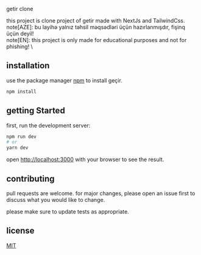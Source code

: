 getir clone

this project is clone project of getir made with NextJs and TailwindCss. \
note[AZE]: bu layihə yalnız təhsil məqsədləri üçün hazırlanmışdır, fişinq üçün deyil! \
note[EN]: this project is only made for educational purposes and not for phishing! \

## installation

use the package manager [npm](https://npmjs.com/) to install geçir.

```bash
npm install
```

## getting Started

first, run the development server:

```bash
npm run dev
# or
yarn dev
```

open [http://localhost:3000](http://localhost:3000) with your browser to see the result.

## contributing

pull requests are welcome. for major changes, please open an issue first to discuss what you would like to change.

please make sure to update tests as appropriate.

## license

[MIT](https://choosealicense.com/licenses/mit/)
